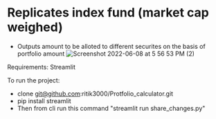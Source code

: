 # Replicates index fund (market cap weighed)
* Outputs amount to be alloted to different securites on the basis of portfolio amount 
![Screenshot 2022-06-08 at 5 56 53 PM (2)](https://user-images.githubusercontent.com/42741130/172617177-24f5ad7e-e0bb-48ef-9b58-059b58040f2a.png)





Requirements: Streamlit

To run the project:
* clone git@github.com:ritik3000/Protfolio_calculator.git
* pip install streamlit
* Then from cli run this command "streamlit run share_changes.py"

